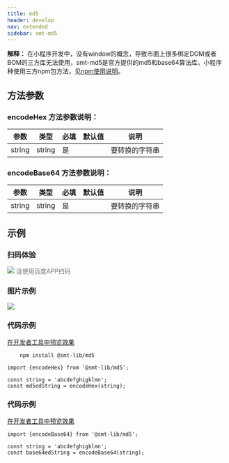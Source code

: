 ```yaml
---
title: md5
header: develop
nav: extended
sidebar: smt-md5
---
```


**解释：** 在小程序开发中，没有window的概念，导致市面上很多绑定DOM或者BOM的三方库无法使用，smt-md5是官方提供的md5和base64算法库。小程序种使用三方npm包方法，见<a href="https://smartprogram.baidu.com/docs/develop/framework/custom-component_trdparty/" target="_self" title="npm使用说明">npm使用说明</a>。





## 方法参数

 

### encodeHex 方法参数说明：

| 参数 | 类型  | 必填 | 默认值 |说明|
| ---- | ---- | ---- | ----|----|
| string | string | 是 | | 要转换的字符串 |


### encodeBase64 方法参数说明：

| 参数 | 类型  | 必填 | 默认值 |说明|
| ---- | ---- | ---- | ----|----|
| string | string | 是 | | 要转换的字符串 |


## 示例



### 扫码体验

<div class='scan-code-container'>
    <img src="https://b.bdstatic.com/miniapp/assets/images/doc_demo/subPackages_extensionsPackage_component_pages_smt-md5.png" class="demo-qrcode-image" />
    <font color=#777 12px>请使用百度APP扫码</font>
</div>


### 图片示例

<div class="m-doc-custom-examples">
    <div class="m-doc-custom-examples-correct">
        <img src="https://b.bdstatic.com/searchbox/icms/searchbox/img/ezgif.com-video-to-gif.gif">
    </div>   
    <div class="m-doc-custom-examples-correct">
        <img src=" ">
    </div> 
    <div class="m-doc-custom-examples-correct">
        <img src=" ">
    </div> 
</div>


### 代码示例

<a href="swanide://fragment/a2fd41013108ef8395691d310f4a97181578391168519" title="在开发者工具中预览效果" target="_self">在开发者工具中预览效果</a>


 
```
    npm install @smt-lib/md5
```



```
import {encodeHex} from '@smt-lib/md5';

const string = 'abcdefghigklmn';
const md5edString = encodeHex(string);

```



### 代码示例
<a href="swanide://fragment/0f13c971c1c7e89b3b9b0550e76523ca1578391302547" title="在开发者工具中预览效果" target="_self">在开发者工具中预览效果</a>

```
import {encodeBase64} from '@smt-lib/md5';

const string = 'abcdefghigklmn';
const base64edString = encodeBase64(string);

```